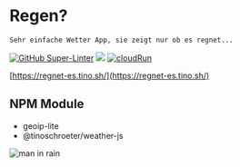 # Regen?

```
Sehr einfache Wetter App, sie zeigt nur ob es regnet...
```

[![GitHub Super-Linter](https://github.com/tinoschroeter/regen/workflows/Lint%20Code%20Base/badge.svg)](https://github.com/tinoschroeter/regen/actions/workflows/linter.yml)
![](https://img.shields.io/github/last-commit/tinoschroeter/regen.svg?style=flat)
[![cloudRun](https://img.shields.io/badge/build%20on-Cloud%20Run-blue)](https://cloud.google.com/run)

[https://regnet-es.tino.sh/](https://regnet-es.tino.sh/)

## NPM Module

- geoip-lite
- @tinoschroeter/weather-js

![man in rain](https://img.tino.sh/rain.gif)
